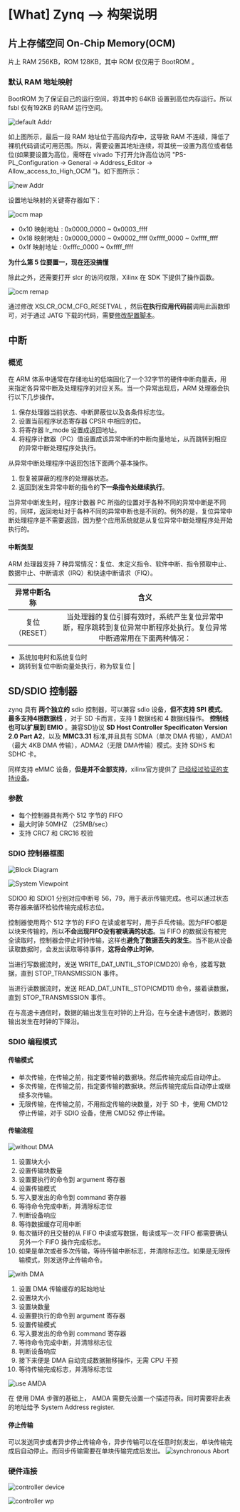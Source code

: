 [What] Zynq --> 构架说明
==========================


## 片上存储空间 On-Chip Memory(OCM)

片上 RAM 256KB，ROM 128KB，其中 ROM 仅仅用于 BootROM 。

### 默认 RAM 地址映射

BootROM 为了保证自己的运行空间，将其中的 64KB 设置到高位内存运行。所以 fsbl 仅有192KB 的RAM 运行空间。

![default Addr](./defaultRamAddr.jpg)

如上图所示，最后一段 RAM 地址位于高段内存中，这导致 RAM 不连续，降低了裸机代码调试可用范围。所以，需要设置其地址连续，将其统一设置为高位或者低位(如果要设置为高位，需呀在 vivado 下打开允许高位访问 "PS-PL_Configuration -> General -> Address_Editor -> Allow_access_to_High_OCM ")。如下图所示：

![new Addr](./newRamAddr.jpg)

设置地址映射的关键寄存器如下：

![ocm map](./ocmMap.jpg)

- 0x10 映射地址 : 0x0000_0000 ~ 0x0003_ffff
- 0x18 映射地址 : 0x0000_0000 ~ 0x0002_ffff  0xffff_0000 ~ 0xffff_ffff
- 0x1f 映射地址 : 0xfffc_0000 ~ 0xffff_ffff 

**为什么第 5 位要置一，现在还没搞懂**

除此之外，还需要打开 slcr 的访问权限，Xilinx 在 SDK 下提供了操作函数。

![ocm remap](./funcOcm.jpg)

通过修改 XSLCR_OCM_CFG_RESETVAL ，然后**在执行应用代码前**调用此函数即可，对于通过 JATG 下载的代码，需要[修改配置脚本](https://github.com/KcMeterCEC/explore/blob/master/%5BWhat%5D%E5%9F%BA%E7%A1%80%E7%A1%AC%E4%BB%B6--DDR%E7%9F%A5%E8%AF%86/document.md)。

## 中断

### 概览

在 ARM 体系中通常在存储地址的低端固化了一个32字节的硬件中断向量表，用来指定各异常中断及处理程序的对应关系。当一个异常出现后，ARM 处理器会执行以下几步操作。

1. 保存处理器当前状态、中断屏蔽位以及各条件标志位。
2. 设置当前程序状态寄存器 CPSR 中相应的位。
3. 将寄存器 lr\_mode 设置成返回地址。
4. 将程序计数器（PC）值设置成该异常中断的中断向量地址，从而跳转到相应的异常中断处理程序处执行。

从异常中断处理程序中返回包括下面两个基本操作。

1. 恢复被屏蔽的程序的处理器状态。
2. 返回到发生异常中断的指令的**下一条指令处继续执行**。

当异常中断发生时，程序计数器 PC 所指的位置对于各种不同的异常中断是不同的，同样，返回地址对于各种不同的异常中断也是不同的。例外的是，复位异常中断处理程序是不需要返回，因为整个应用系统就是从复位异常中断处理程序处开始执行的。

#### 中断类型

ARM 处理器支持 7 种异常情况：复位、未定义指令、软件中断、指令预取中止、数据中止、中断请求（IRQ）和快速中断请求（FIQ）。


  
| 异常中断名称       | 含义 |
| :-----:          | :----:|
| 复位（RESET）     | 当处理器的复位引脚有效时，系统产生复位异常中断，程序跳转到复位异常中断程序处执行。复位异常中断通常用在下面两种情况：

- 系统加电时和系统复位时
- 跳转到复位中断向量处执行，称为软复位    |



## SD/SDIO 控制器

zynq 具有 **两个独立的** sdio 控制器，可以兼容 sdio 设备，**但不支持 SPI 模式**。 **最多支持4根数据线** ，对于 SD 卡而言，支持 1 数据线和 4 数据线操作。 **控制线也可以扩展到 EMIO** 。兼容SD协议 **SD Host Controller Specificaton Version 2.0 Part A2**，以及 **MMC3.31** 标准,并且具有 SDMA（单次 DMA 传输），AMDA1（最大 4KB DMA 传输），ADMA2（无限 DMA传输）模式。支持 SDHS 和 SDHC 卡。

同样支持 eMMC 设备，**但是并不全部支持**，xilinx官方提供了 [已经经过验证的支持设备](https://www.xilinx.com/support/answers/65463.html)。

### 参数

- 每个控制器具有两个 512 字节的 FIFO
- 最大时钟 50MHZ （25MB/sec）
- 支持 CRC7 和 CRC16 校验

### SDIO 控制器框图

![Block Diagram](./sdio_blockDiagram.jpg)

![System Viewpoint](./sdio_viewpoint.jpg)

SDIO0 和 SDIO1 分别对应中断号 56，79，用于表示传输完成。也可以通过状态寄存器来循环检验传输完成标志位。

控制器使用两个 512 字节的 FIFO 在读或者写时，用于乒乓传输。因为FIFO都是以块来传输的，所以**不会出现FIFO没有被填满的状态**。当 FIFO 的数据没有被完全读取时，控制器会停止时钟传输，这样也**避免了数据丢失的发生**。当不能从设备读取数据时，会发出读取等待事件，**这将会停止时钟**。

当进行写数据流时，发送 WRITE\_DAT\_UNTIL\_STOP(CMD20) 命令，接着写数据，直到 STOP\_TRANSMISSION 事件。

当进行读数据流时，发送 READ\_DAT\_UNTIL\_STOP(CMD11) 命令，接着读数据，直到 STOP\_TRANSMISSION 事件。

在与高速卡通信时，数据的输出发生在时钟的上升沿。在与全速卡通信时，数据的输出发生在时钟的下降沿。

### SDIO 编程模式

#### 传输模式

- 单次传输，在传输之前，指定要传输的数据块。然后传输完成后自动停止。
- 多次传输，在传输之前，指定要传输的数据块。然后传输完成后自动停止或继续多次传输。
- 无限传输，在传输之前，不用指定传输的块数量，对于 SD 卡，使用 CMD12 停止传输，对于 SDIO 设备，使用 CMD52 停止传输。

#### 传输流程

![without DMA](./sdio_withoutDMA.jpg)

1. 设置块大小
2. 设置传输块数量
3. 设置要执行的命令到 argument 寄存器
4. 设置传输模式
5. 写入要发出的命令到 command 寄存器
6. 等待命令完成中断，并清除标志位
7. 判断设备响应
8. 等待数据缓存可用中断
9. 每次循环的且交替的从 FIFO 中读或写数据，每读或写一次 FIFO 都需要确认另外一个 FIFO 操作完成标志。
10. 如果是单次或者多次传输，等待传输中断标志，并清除标志位。如果是无限传输模式，则发送停止传输命令。

![with DMA](./sdio_withDMA.jpg)

1. 设置 DMA 传输缓存的起始地址
2. 设置块大小
3. 设置块数量
4. 设置要执行的命令到 argument 寄存器
5. 设置传输模式
6. 写入要发出的命令到 command 寄存器
7. 等待命令完成中断，并清除标志位
8. 判断设备响应
9. 接下来便是 DMA 自动完成数据搬移操作，无需 CPU 干预
10. 等待传输完成标志，并清除标志位

![use AMDA](./sdio_useAMDA.jpg)

在 使用 DMA 步骤的基础上， AMDA 需要先设置一个描述符表。同时需要将此表的地址给予 System Address register.

#### 停止传输

可以发送同步或者异步停止传输命令，异步传输可以在任意时刻发出，单块传输完成后自动停止。而同步传输需要在单块传输完成后发出。
![synchronous Abort](./sdio_syncAbort.jpg)

### 硬件连接

![controller device](./sdio_connect.jpg)

![controller wp](./sdio_wp.jpg)
